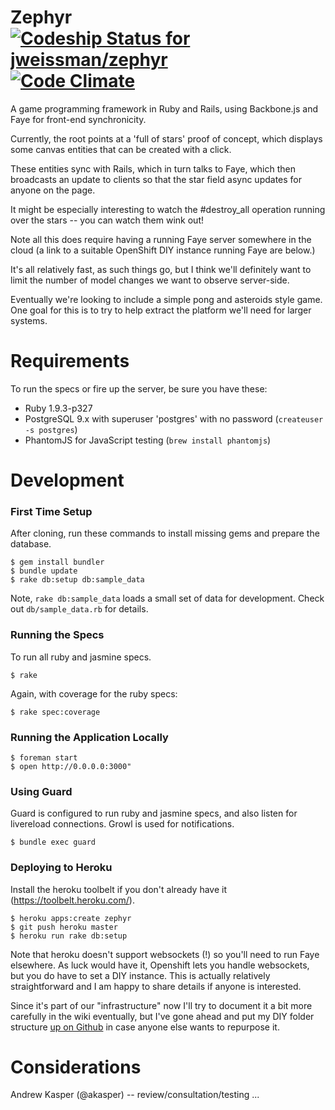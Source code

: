 # Zephyr [![Codeship Status for jweissman/zephyr](https://www.codeship.io/projects/3c3dbf20-6665-0130-f564-22000a9d0597/status?branch=master)](https://www.codeship.io/projects/1740) [![Code Climate](https://codeclimate.com/github/jweissman/zephyr.png)](https://codeclimate.com/github/jweissman/zephyr)

A game programming framework in Ruby and Rails, using Backbone.js and Faye for front-end synchronicity.

Currently, the root points at a 'full of stars' proof of concept, which displays some canvas entities that can be created with a click.

These entities sync with Rails, which in turn talks to Faye, which then broadcasts an update to clients so that the star field async updates for anyone on the page.

It might be especially interesting to watch the #destroy_all operation running over the stars -- you can watch them wink out!

Note all this does require having a running Faye server somewhere in the cloud (a link to a suitable OpenShift DIY instance running Faye are below.)

It's all relatively fast, as such things go, but I think we'll definitely want to limit the number of model changes we want to observe server-side.

Eventually we're looking to include a simple pong and asteroids style game. One goal for this is to try to help extract the platform we'll need for larger systems.


# Requirements

To run the specs or fire up the server, be sure you have these:

* Ruby 1.9.3-p327
* PostgreSQL 9.x with superuser 'postgres' with no password (```createuser -s postgres```)
* PhantomJS for JavaScript testing (```brew install phantomjs```)

# Development

### First Time Setup

After cloning, run these commands to install missing gems and prepare the database.

    $ gem install bundler
    $ bundle update
    $ rake db:setup db:sample_data

Note, ```rake db:sample_data``` loads a small set of data for development. Check out ```db/sample_data.rb``` for details.

### Running the Specs

To run all ruby and jasmine specs.

    $ rake

Again, with coverage for the ruby specs:

    $ rake spec:coverage

### Running the Application Locally

    $ foreman start
    $ open http://0.0.0.0:3000"

### Using Guard

Guard is configured to run ruby and jasmine specs, and also listen for livereload connections. Growl is used for notifications.

    $ bundle exec guard

### Deploying to Heroku

Install the heroku toolbelt if you don't already have it (https://toolbelt.heroku.com/).

    $ heroku apps:create zephyr
    $ git push heroku master
    $ heroku run rake db:setup

Note that heroku doesn't support websockets (!) so you'll need to run Faye elsewhere. As luck would have it, Openshift lets
you handle websockets, but you do have to set a DIY instance. This is actually relatively straightforward and I am happy to
share details if anyone is interested.

Since it's part of our "infrastructure" now I'll try to document it a bit more carefully in the wiki eventually, but I've gone ahead and put my DIY
folder structure [up on Github](https://github.com/jweissman/zephyr-faye-diy) in case anyone else wants to repurpose it.

# Considerations

Andrew Kasper (@akasper) -- review/consultation/testing
...

